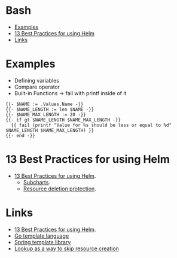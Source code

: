 Bash
===========

<!--ts-->
  * [Examples](#examples)
  * [13 Best Practices for using Helm](#13-best-practices-for-using-helm)
  * [Links](#links)
<!--te-->

Examples
====
* Defining variables
* Compare operator
* Built-in Functions -> fail with printf inside of it
```
{{- $NAME := .Values.Name -}}
{{- $NAME_LENGTH := len $NAME -}}
{{- $NAME_MAX_LENGTH := 20 -}}
{{- if gt $NAME_LENGTH $NAME_MAX_LENGTH -}}
  {{ fail (printf "Value for %s should be less or equal to %d" $NAME_LENGTH $NAME_MAX_LENGTH) }}
{{- end -}}
```

13 Best Practices for using Helm
====
* [13 Best Practices for using Helm](https://codersociety.com/blog/articles/helm-best-practices).
  * [Subcharts](https://codersociety.com/blog/articles/helm-best-practices#2-use-subcharts-to-manage-your-dependencies).
  * [Resource deletion protection](https://codersociety.com/blog/articles/helm-best-practices#9-opt-out-of-resource-deletion-with-resource-policies).

Links
====
* [13 Best Practices for using Helm](https://codersociety.com/blog/articles/helm-best-practices).
* [Go template language](https://pkg.go.dev/text/template)
* [Spring template library](https://masterminds.github.io/sprig/)
* [Lookup as a way to skip resource creation](https://stackoverflow.com/questions/57909821/how-to-tell-helm-to-not-create-change-resource-if-it-already-exists)
